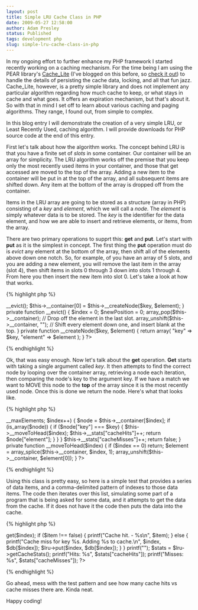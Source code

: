 ```yaml
---
layout: post
title: Simple LRU Cache Class in PHP
date: 2009-05-27 12:58:00
author: Adam Presley
status: Published
tags: development php
slug: simple-lru-cache-class-in-php
---
```

In my ongoing effort to further enhance my PHP framework I started
recently working on a caching mechanism. For the time being I am using
the PEAR library's [Cache_Lite](http://pear.php.net/package/Cache_Lite)
(I've blogged on this before, so [check it out](#post/2007/05/caching-in-php-cache_lite))
to handle the details of persisting the cache data,
locking, and all that fun jazz. Cache_Lite, however, is a pretty simple
library and does not implement any particular algorithm regarding how
much cache to keep, or what stays in cache and what goes. It offers an
expiration mechanism, but that's about it. So with that in mind I set off
to learn about various caching and paging algorithms. They range, I
found out, from simple to complex.

In this blog entry I will demonstrate the creation of a very simple LRU,
or Least Recently Used, caching algorithm. I will provide downloads for
PHP source code at the end of this entry.

First let's talk about how the algorithm works. The concept behind LRU
is that you have a finite set of *slots* in some container. Our
container will be an array for simplicity. The LRU algorithm works off
the premise that you keep only the most recently used items in your
container, and those that get accessed are moved to the top of the
array. Adding a new item to the container will be put in at the top of
the array, and all subsequent items are shifted down. Any item at the
bottom of the array is dropped off from the container.

Items in the LRU array are going to be stored as a structure (array in
PHP) consisting of a *key* and *element*, which we will call a *node*.
The *element* is simply whatever data is to be stored. The *key* is the
identifier for the data element, and how we are able to insert and
retrieve elements, or items, from the array.

There are two primary operations to supprt this: **get** and **put**.
Let's start with **put** as it is the simplest in concept. The first
thing the **put** operation must do is *evict* any element at the bottom
of the array, then shift all of the elements above down one notch. So,
for example, of you have an array of 5 slots, and you are adding a new
element, you will remove the last item in the array (slot 4), then shift
items in slots 0 through 3 down into slots 1 through 4. From here you
then insert the new item into slot 0. Let's take a look at how that
works.

{% highlight php %}
<?php

public function put($key, $element) {
	$this->__evict();
	$this->__container[0] = $this->__createNode($key, $element);
}

private function __evict() {
	$index = 0;
	$newPosition = 0;

	array_pop($this->__container); // Drop off the element in the last slot.
	array_unshift($this->__container, ""); // Shift every element down one, and insert blank at the top.
}

private function __createNode($key, $element) {
	return array(
		"key" => $key,
		"element" => $element
	);
}

?>
{% endhighlight %}

Ok, that was easy enough. Now let's talk about the **get** operation.
**Get** starts with taking a single argument called *key*. It then
attempts to find the correct node by looping over the container array,
retrieving a node each iteration, then comparing the node's key to the
argument key. If we have a match we want to MOVE this node to the
**top** of the array since it is the most recently used node. Once this
is done we return the node. Here's what that looks like.

{% highlight php %}
<?php

public function get($key) {
	$index = 0;
	$node = "";

	for ($index = 0; $index < $this->__maxElements; $index++) {
		$node = $this->__container[$index];

		if (is_array($node)) {
			if ($node["key"] === $key) {
				$this->__moveToHead($index);
				$this->__stats["cacheHits"]++;
				return $node["element"];
			}
		}
	}

	$this->__stats["cacheMisses"]++;
	return false;
}

private function __moveToHead($index) {
	if ($index == 0) return;

	$element = array_splice($this->__container, $index, 1);
	array_unshift($this->__container, $element[0]);
}

?>
{% endhighlight %}

Using this class is pretty easy, so here is a simple test that provides
a series of data items, and a comma-delimited pattern of indexes to
those data items. The code then iterates over this list, simulating some
part of a program that is being asked for some data, and it attempts to
get the data from the cache. If it does not have it the code then puts
the data into the cache.

{% highlight php %}
<?php

require_once("LRUCache.php");

$lru = new LRUCache(5);

$db = array(
	"This is item 0",
	"This is item 1",
	"This is item 2",
	"This is item 3",
	"This is item 4",
	"This is item 5"
);

$testPattern = "0,2,4,1,0,5,3,1,5,3,0,1,5,2,5,1,4";

// Implement test pattern.
foreach (explode(",", $testPattern) as $index) {
	$item = $lru->get($index);

	if ($item !== false) {
		printf("Cache hit. - %s\n", $item);
	} else {
		printf("Cache miss for key %s. Adding %s to cache.\n", $index, $db[$index]);
		$lru->put($index, $db[$index]);
	}
}

printf("");
$stats = $lru->getCacheStats();

printf("Hits: %s", $stats["cacheHits"]);
printf("Misses: %s", $stats["cacheMisses"]);

?>
{% endhighlight %}

Go ahead, mess with the test pattern and see how many cache hits vs
cache misses there are. Kinda neat.

Happy coding!
